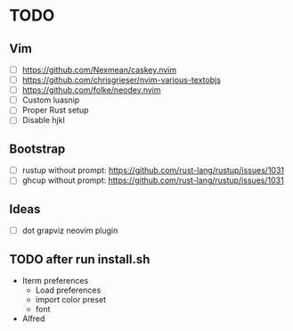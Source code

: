 # TODO

## Vim

- [ ] https://github.com/Nexmean/caskey.nvim
- [ ] https://github.com/chrisgrieser/nvim-various-textobjs
- [ ] https://github.com/folke/neodev.nvim
- [ ] Custom luasnip
- [ ] Proper Rust setup
- [ ] Disable hjkl

## Bootstrap

- [ ] rustup without prompt: https://github.com/rust-lang/rustup/issues/1031
- [ ] ghcup without prompt: https://github.com/rust-lang/rustup/issues/1031

## Ideas

- [ ] dot grapviz neovim plugin


## TODO after run install.sh

- Iterm preferences
  - Load preferences
  - import color preset
  - font
- Alfred

